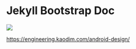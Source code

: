 Jekyll Bootstrap Doc
====================

[![](https://jitpack.io/v/kaodim/android-design.svg)](https://jitpack.io/#kaodim/android-design)

https://engineering.kaodim.com/android-design/
